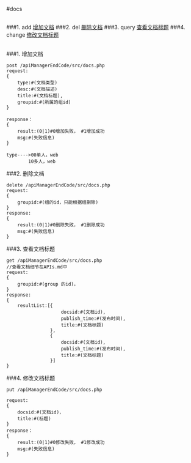 #docs
##


###1. add [增加文档](#add)
###2. del [删除文档](#del)
###3. query [查看文档标题](#query)
###4.  change [修改文档标题](#change)
##


###1. <a name='add'>增加文档</a>

	post /apiManagerEndCode/src/docs.php
	request:
	{
		type:#(文档类型)
		desc:#(文档描述)
		title:#(文档标题),
		groupid:#(所属的组id)
	}
	
	response：
	{
		result:(0|1)#0增加失败， #1增加成功
		msg:#(失败信息)
	}

	type---->00单人，web
			10多人，web

###2. <a name='del'>删除文档</a>

	delete /apiManagerEndCode/src/docs.php
	request:
	{
		groupid:#(组的id，只能根据组删除)
	}
	response:
	{
		result:(0|1)#0删除失败， #1删除成功
		msg:#(失败信息)
	}


###3. <a name='query'>查看文档标题</a>

	get /apiManagerEndCode/src/docs.php
	//查看文档细节在APIs.md中
	request:
	{
		groupid:#(group 的id)，
	}
	response:
	{
		resultList:[{
						docsid:#(文档id),
						publish_time:#(发布时间),
						title:#(文档标题)
					},
					{
						docsid:#(文档id),
						publish_time:#(发布时间),
						title:#(文档标题)
					}]
	}

###4. <a name='change'>修改文档标题</a>
	
	put /apiManagerEndCode/src/docs.php
	
	request:
	{
		docsid:#(文档id)，
		title:#(标题)
	}
	response：
	{
		result:(0|1)#0修改失败， #1修改成功
		msg:#(失败信息)
	}